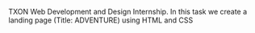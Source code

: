 TXON Web Development and Design Internship. 
In this task we create a landing page (Title: ADVENTURE) using HTML and CSS
